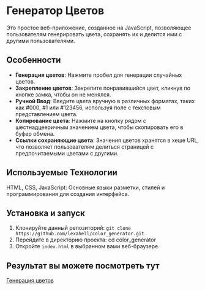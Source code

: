 # Генератор Цветов

Это простое веб-приложение, созданное на JavaScript, позволяющее пользователям генерировать цвета, сохранять их и делится ими с другими пользователями.

## Особенности

- **Генерация цветов**: Нажмите пробел для генерации случайных цветов.
- **Закрепление цветов**: Закрепите понравившийся цвет, кликнув по кнопке замка, чтобы он не менялся.
- **Ручной Ввод**: Введите цвета вручную в различных форматах, таких как #000, #1 или #123456, используя поле с текстовым представлением цвета.
- **Копирование цвета**: Нажмите на кнопку рядом с шестнадцееричным значением цвета, чтобы скопировать его в буфер обмена.
- **Ссылки сохраняющие цвета**: Значения цветов хранятся в хеше URL, что позволяет пользователям делиться страницей с предпочитаемыми цветами с другими.

## Используемые Технологии

HTML, CSS, JavaScript: Основные языки разметки, стилей и программирования для создания интерфейса.

## Установка и запуск

1. Клонируйте данный репозиторий: `git clone https://github.com/lexahell/color_generator.git`
2. Перейдите в директорию проекта: cd color_generator
3. Откройте `index.html` в выбранном вами веб-браузере.


## Результат вы можете посмотреть тут


[Генерация цветов](https://lexahell.github.io/color_generator/)

